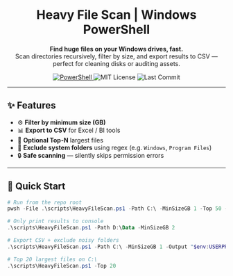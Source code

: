 <h1 align="center"> Heavy File Scan | Windows PowerShell</h1>

<p align="center">
  <b>Find huge files on your Windows drives, fast.</b><br>
  Scan directories recursively, filter by size, and export results to CSV — perfect for cleaning disks or auditing assets.
</p>

<p align="center">
  <a href="https://github.com/yourusername/Heavy-File-Scan-Windows-PowerShell">
    <img src="https://img.shields.io/badge/PowerShell-blue?logo=powershell&logoColor=white" alt="PowerShell">
  </a>
  <img src="https://img.shields.io/badge/license-MIT-green" alt="MIT License">
  <img src="https://img.shields.io/github/last-commit/yourusername/Heavy-File-Scan-Windows-PowerShell" alt="Last Commit">
</p>

---

## ✨ Features
- ⚙️ **Filter by minimum size (GB)**
- 📊 **Export to CSV** for Excel / BI tools
- 🚀 **Optional Top-N** largest files
- 🧩 **Exclude system folders** using regex (e.g. `Windows`, `Program Files`)
- 🔒 **Safe scanning** — silently skips permission errors

---

## 🚀 Quick Start

```powershell
# Run from the repo root
pwsh -File .\scripts\HeavyFileScan.ps1 -Path C:\ -MinSizeGB 1 -Top 50 -Output "$env:USERPROFILE\Desktop\Large_Files.csv" -Exclude 'Windows','Program Files','ProgramData'

# Only print results to console
.\scripts\HeavyFileScan.ps1 -Path D:\Data -MinSizeGB 2

# Export CSV + exclude noisy folders
.\scripts\HeavyFileScan.ps1 -Path C:\ -MinSizeGB 1 -Output "$env:USERPROFILE\Desktop\Large_Files.csv" -Exclude 'Windows','Program Files','ProgramData'

# Top 20 largest files on C:\
.\scripts\HeavyFileScan.ps1 -Top 20
